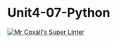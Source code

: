 # Unit4-07-Python
[![Mr Coxall's Super Linter](https://github.com/ICS3U-C-Programming-AlexanderM/Unit4-07-Python/workflows/Mr%20Coxall's%20Super%20Linter/badge.svg)](https://github.com/ICS3U-C-Programming-AlexanderM/Unit4-07-Python/actions/)
